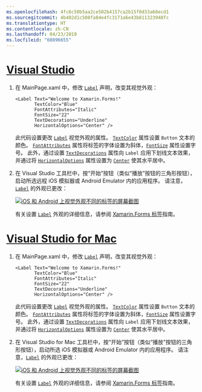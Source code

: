 ```yaml
---
ms.openlocfilehash: 4fc6c50b5aa2ce502b4157ca2b15f0d33a68ecd1
ms.sourcegitcommit: 4b402d1c508fa84e4fc3171a6e43b811323948fc
ms.translationtype: HT
ms.contentlocale: zh-CN
ms.lasthandoff: 04/23/2019
ms.locfileid: "60896655"
---
```

# <a name="visual-studiotabvswin"></a>[Visual Studio](#tab/vswin)

1. 在 MainPage.xaml 中，修改 [`Label`](xref:Xamarin.Forms.Label) 声明，改变其视觉外观：

    ```xaml
    <Label Text="Welcome to Xamarin.Forms!"
           TextColor="Blue"
           FontAttributes="Italic"
           FontSize="22"
           TextDecorations="Underline"
           HorizontalOptions="Center" />
    ```

    此代码设置更改 [`Label`](xref:Xamarin.Forms.Label) 视觉外观的属性。 [`TextColor`](xref:Xamarin.Forms.Label.TextColor) 属性设置 `Button` 文本的颜色。 [`FontAttributes`](xref:Xamarin.Forms.Label.FontAttributes) 属性将标签的字体设置为斜体，[`FontSize`](xref:Xamarin.Forms.Label.FontSize) 属性设置字号。 此外，通过设置 [`TextDecorations`](xref:Xamarin.Forms.Label.TextDecorations) 属性向 `Label` 应用下划线文本效果，并通过将 [`HorizontalOptions`](xref:Xamarin.Forms.View.HorizontalOptions) 属性设置为 [`Center`](xref:Xamarin.Forms.LayoutOptions.Center) 使其水平居中。

1. 在 Visual Studio 工具栏中，按“开始”按钮（类似“播放”按钮的三角形按钮），启动所选远程 iOS 模拟器或 Android Emulator 内的应用程序。 请注意，[`Label`](xref:Xamarin.Forms.Label) 的外观已更改：

    [![iOS 和 Android 上视觉外观不同的标签的屏幕截图](../images/change-label-appearance.png "具有不同外观的标签")](../images/change-label-appearance-large.png#lightbox "Label with changed appearance")

    有关设置 [`Label`](xref:Xamarin.Forms.Label) 外观的详细信息，请参阅 [Xamarin.Forms 标签](~/xamarin-forms/user-interface/text/label.md)指南。

# <a name="visual-studio-for-mactabvsmac"></a>[Visual Studio for Mac](#tab/vsmac)

1. 在 MainPage.xaml 中，修改 [`Label`](xref:Xamarin.Forms.Label) 声明，改变其视觉外观：

    ```xaml
    <Label Text="Welcome to Xamarin.Forms!"
           TextColor="Blue"
           FontAttributes="Italic"
           FontSize="22"
           TextDecorations="Underline"
           HorizontalOptions="Center" />
    ```

    此代码设置更改 [`Label`](xref:Xamarin.Forms.Label) 视觉外观的属性。 [`TextColor`](xref:Xamarin.Forms.Label.TextColor) 属性设置 `Button` 文本的颜色。 [`FontAttributes`](xref:Xamarin.Forms.Label.FontAttributes) 属性将标签的字体设置为斜体，[`FontSize`](xref:Xamarin.Forms.Label.FontSize) 属性设置字号。 此外，通过设置 [`TextDecorations`](xref:Xamarin.Forms.Label.TextDecorations) 属性向 `Label` 应用下划线文本效果，并通过将 [`HorizontalOptions`](xref:Xamarin.Forms.View.HorizontalOptions) 属性设置为 [`Center`](xref:Xamarin.Forms.LayoutOptions.Center) 使其水平居中。

1. 在 Visual Studio for Mac 工具栏中，按“开始”按钮（类似“播放”按钮的三角形按钮），启动所选 iOS 模拟器或 Android Emulator 内的应用程序。 请注意，[`Label`](xref:Xamarin.Forms.Label) 的外观已更改：

    [![iOS 和 Android 上视觉外观不同的标签的屏幕截图](../images/change-label-appearance.png "具有不同外观的标签")](../images/change-label-appearance-large.png#lightbox "Label with changed appearance")

    有关设置 [`Label`](xref:Xamarin.Forms.Label) 外观的详细信息，请参阅 [Xamarin.Forms 标签](~/xamarin-forms/user-interface/text/label.md)指南。
